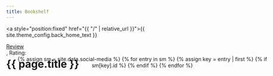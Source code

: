 ```yaml
---
title: Bookshelf
---
```

<html lang="en">
<head>
    <meta charset="UTF-8">
    <link rel="stylesheet" href="style.css">
    <meta http-equiv="X-UA-Compatible" content="IE=edge">
    <meta name="viewport" content="width=device-width, initial-scale=1.0">
</head>
<body>
<div class="w">

<a style="position:fixed" href="{{ "/" | relative_url }}">{{ site.theme_config.back_home_text }}</a>
<h1 style="position:fixed" id="title">{{ page.title }}</h1>

<div class="rating-wrap">
    <div class="review-link"></div>
    <a style="margin:auto" href="https://tomasmiskov.com/a-man-called-ove.html" target="_blank" id="review-link">Review</a>
    <p style="margin:auto" id="rating">, Rating:</p>
    <!-- <img class="stars" src="./stars/0.png"> -->
</div>

<div class="slider-wrap">
    <div class="slider">
        <div class="slider-item">
            <div class="img-div"></div>
        </div>
        <div class="slider-item">
            <div class="img-div"></div>
        </div>
        <div class="slider-item">
            <div class="img-div"></div>
        </div>
        <div class="slider-item">
            <div class="img-div"></div>
        </div>
    </div>
</div>

<script src="data.js"></script>
<script src="app.js"></script>

</div>

<div id="social-media" style="position:fixed; text-align:center">
    {% assign sm = site.data.social-media %}
    {% for entry in sm %}
        {% assign key = entry | first %}
        {% if sm[key].id %}
            <a href="{{ sm[key].href }}" title="{{ sm[key].title }}"><i class="{{ sm[key].fa-icon }}"></i></a>
        {% endif %}
    {% endfor %}
</div>

</body>
</html>

<!-- <div>
<link rel="stylesheet" href="style.css">
<div class="rating-wrap">
        <div class="review-link"></div>
        <a style="margin:auto" href="https://tomasmiskov.com/a-man-called-ove.html" target="_blank" id="review-link">Review</a>
        <p style="margin:auto">, Rating:</p>
        <img class="stars", src="./pages/bookshelf/stars/10.png"></div>
        
<div class="slider-wrap">
    <div class="slider">
        <div class="slider-item">
            <div class="img-div"></div>
        </div>
        <div class="slider-item">
            <div class="img-div"></div>
        </div>
        <div class="slider-item">
            <div class="img-div"></div>
        </div>
        <div class="slider-item">
            <div class="img-div"></div>
        </div>
    </div>
</div>

<script src="data.js"></script>
<script src="app.js"></script>
</div> -->